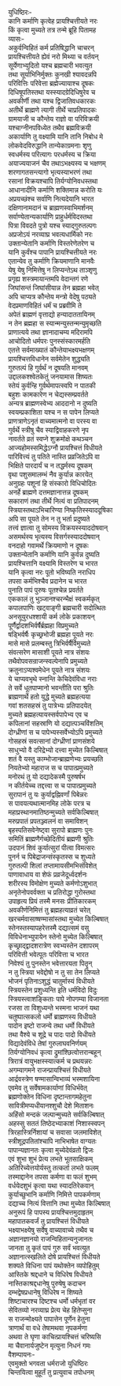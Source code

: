 युधिष्ठिरः-  
कानि कर्माणि कृत्वेह प्रायश्चित्तीयते नरः  
किं कृत्वा मुच्यते तत्र तन्मे ब्रूहि पितामह  
व्यासः-  
अकुर्वन्विहितं कर्म प्रतिषिद्धानि चाचरन्  
प्रायश्चित्तीयते ह्येवं नरो मिथ्या च वर्तयन्  
सूर्येणाभ्युदितो यश्च ब्रह्मचारी भवत्युत  
तथा सूर्याभिनिर्मुक्तः कुनखी श्यावदन्नपि  
परिवित्तिः परिवेत्ता ब्रह्मेज्यायाश्च दूषकः  
दिधिषूपतिस्तथा यस्स्यादग्रेदिधिषुरेव च  
अवकीर्णी तथा यश्च द्विजातिवधकारकः  
अतीर्थे ब्राह्मणे त्यागी तीर्थे चाप्रतिपादकः  
ग्रामयाजी च कौन्तेय राज्ञो वा परिविक्रयी  
यश्चाग्नीनपविध्येत तथैव ब्रह्मविक्रयी  
अकार्याणि तु वक्ष्यामि यानि तानि निबोध मे  
लोकवेदविरुद्धानि तान्येकाग्रमनाः शृणु  
स्वधर्मस्य परित्यागः परधर्मस्य च क्रिया  
अयाज्ययाजनं चैव तथाऽभक्ष्यस्य च भक्षणम्  
शरणागतसन्त्यागो भृत्यस्याभरणं तथा  
रसानां विक्रयश्चापि तिर्यग्योनिवधस्तथा  
आधानादीनि कर्माणि शक्तिमान्न करोति यः  
अप्रयच्छंश्च सर्वाणि नित्यदेयानि भारत  
दक्षिणानामदानं च ब्राह्मणस्वाभिमर्शनम्  
सर्वाण्येतान्यकार्याणि प्राहुर्धर्मविदस्तथा  
पित्रा विवदते पुत्रो यश्च स्याद्गुरुतल्पगः  
अप्रजोऽयं नरव्याघ्र भवत्यधार्मिको नरः  
उक्तान्येतानि कर्माणि विस्तरेणेतरेण च  
यानि कुर्वंश्च पापानि प्रायश्चित्तीयते नरः  
एतान्येव तु कर्माणि क्रियमाणानि मानवैः  
येषु येषु निमित्तेषु न लिप्यन्तेऽथ ताञ्शृणु  
प्रगृह्य शस्त्रमायान्तमपि वेदान्तगं रणे  
जिघांसन्तं जिघांसीयान्न तेन ब्रह्महा भवेत्  
अपि चाप्यत्र कौन्तेय मन्त्रो वेदेषु पठ्यते  
वेदप्रमाणविहितं धर्मं च प्रब्रवीमि ते  
अपेतं ब्राह्मणं वृत्ताद्यो हन्यादाततायिनम्  
न तेन ब्रह्महा स स्यान्मन्युस्तन्मन्युमृच्छति  
प्राणात्यये तथा ज्ञानादाचम्य मदिरामपि  
आचोदितो धर्मपरः पुनस्संस्कारमर्हति  
एतत्ते सर्वमाख्यातं कौन्तेयाभक्ष्यभक्षणम्  
प्रायश्चित्तविधानेन सर्वमेतेन शुद्ध्यति  
गुरुतल्पं हि गुर्वर्थं न दूषयति मानवम्  
उद्दालकश्श्वेतकेतुं जनयामास शिष्यतः  
स्तेयं कुर्वन्हि गुर्वर्थमापत्स्वपि न पातकी  
बहुशः कामकारेण न चेद्यस्सम्प्रवर्तते  
अन्यत्र ब्राह्मणस्वेभ्य आददानो न दुष्यति  
स्वयम्प्रकाशिता यश्च न स पापेन लिप्यते  
प्राणत्राणेऽनृतं वाच्यमात्मनो वा परस्य वा  
गुर्वर्थे स्त्रीषु चैव स्याद्विवाहकरणे नृप  
नावर्तते व्रतं स्वप्ने शुक्रमोक्षे कथञ्चन  
आज्यहोमस्समिद्धेऽग्नौ प्रायश्चित्तं विधीयते  
पारिवित्त्यं तु पतिते नास्ति प्रव्रजितेऽपि वा  
भिक्षिते पारदार्यं च न तद्धर्मस्य दूषकम्  
वृथा पशुसमालम्भं नैव कुर्यान्न कारयेत्  
अनुग्रहः पशूनां हि संस्कारो विधिचोदितः  
अनर्हे ब्राह्मणे दत्तमज्ञानात्तन्न दूषकम्  
सकाराणं तथा तीर्थे नित्यं वा प्रतिपादनम्  
स्त्रियास्तथाऽभिचारिण्या निष्कृतिस्स्याददूषिका  
अपि सा पूयते तेन न तु भर्ता प्रदुष्यते  
तत्त्वं ज्ञात्वा तु सोमस्य विक्रयस्स्याददोषवान्  
असमर्थस्य भृत्यस्य विसर्गस्स्याददोषवान्  
वनदाहो गवामर्थे क्रियमाणो न दूषकः  
उक्तान्येतानि कर्माणि यानि कुर्वन्न दुष्यति  
प्रायश्चित्तानि वक्ष्यामि विस्तरेण च भारत  
यानि कृत्वा नरः पूतो भविष्यति नराधिप  
तपसा कर्मभिश्चैव प्रदानेन च भारत  
पुनाति पापं पुरुषः पूतश्चेन्न प्रवर्तते  
एककालं तु भुञ्जानश्चरन्भैक्षं स्वकर्मकृत्  
कपालपाणिः खट्वाङ्गी ब्रह्मचारी सदोत्थितः  
अनसूयुरधश्शायी कर्म लोके प्रकाशयन्  
पूर्णैर्द्वादशभिर्वर्षैर्ब्रह्महा विप्रमुच्यते  
षड्भिर्वर्षैः कृच्छ्रभोजी ब्रह्महा पूयते नरः  
मासे मासे प्रलम्बस्तु त्रिभिर्वर्षैर्विमुच्यते  
संवत्सरेण मासाशी पूयते नात्र संशयः  
तथैवोपवसन्राजन्स्वल्पेनापि प्रमुच्यते  
क्रतुनाऽप्यश्वमेधेन पूयते नात्र संशयः  
ये चाप्यवभृथे स्नान्ति केचिदेवंविधा नराः  
ते सर्वे धूतपाप्मानो भवन्तीति परा श्रुतिः  
ब्राह्मणार्थे हतो युद्धे मुच्यते ब्रह्महत्यया  
गवां शतसहस्रं तु पात्रेभ्यः प्रतिपादयेत्  
मुच्यते ब्रह्महत्यायस्सर्वपापेभ्य एव च  
कपिलानां सहस्राणि यो दद्यात्पञ्चविंशतिम्  
दोग्ध्रीणां स च पापेभ्यस्सर्वेभ्योऽपि प्रमुच्यते  
गोसहस्रं सवत्सानां दोग्ध्रीणां प्राणसंशये  
साधुभ्यो वै दरिद्रेभ्यो दत्त्वा मुच्येत किल्बिषात्  
शतं वै यस्तु काम्भोजान्ब्राह्मणेभ्यः प्रयच्छति  
नियतेभ्यो महाराज स च पापात्प्रमुच्यते  
मनोरथं तु यो दद्यादेकस्मै पुरुषर्षभ  
न कीर्तयेच्च तद्दत्त्वा स च पापात्प्रमुच्यते  
सुरापानं तु यः कुर्याद्वह्निवर्णां पिबेन्नरः  
स पावयत्यथात्मानमिह लोके परत्र च  
महाप्रस्थानमातिष्ठन्मुच्यते सर्वकिल्बिषात्  
मरुप्रपातं प्रपतञ्ज्वलनं वा समाविशन्  
बृहस्पतिसवेनेष्ट्वा सुरापो ब्राह्मणः पुनः  
समितिं ब्राह्मणैर्गच्छेदितीयं ब्रह्मणी श्रुतिः  
उदपानं शिवं कुर्यात्सुरां पीत्वा विमत्सरः  
पुनर्न च पिबेद्राजन्संस्कृतस्स च शुध्यते  
गुरुतल्पी शिलां तप्तामायसीमभिसंविशेत्  
पाणावाधाय वा शेफं प्रव्रजेदूर्ध्वदर्शनः  
शरीरस्य विमोक्षेण मुच्यते कर्मणोऽशुभात्  
अनृतेनोपवर्वक्ता च प्रतिरोद्धा गुरोस्तथा  
उपाहृत्य प्रियं तस्मै मनसः प्रीतिकारकम्  
अवकीर्णनिमित्तं तु ब्रह्महत्याव्रतं चरेत्  
खरचर्मवासाष्षण्मासांस्तथा मुच्येत किल्बिषात्  
स्तेनस्तस्यापहरेत्तस्मै दद्यात्समं वसु  
विविधेनाभ्युपायेन स्तेनो मुच्येत किल्बिषात्  
कृच्छ्राद्द्वादशरात्रेण स्वभ्यस्तेन दशापरम्  
परिवित्ती भवेत्पूतः परिवित्ता च भारत  
निवेश्यं तु पुनस्तेन भवेत्तारयता पितॄन्  
न तु स्त्रिया भवेद्दोषो न तु सा तेन लिप्यते  
भोजनं पृतिनाऽशुद्धं चातुर्मास्यं विधीयते  
स्त्रियस्तेन प्रशुध्यन्ति इति धर्मविदो विदुः  
स्त्रियस्त्वाशङ्किताः पापे नोपगम्या विजानता  
रजसा ता विशुध्यन्ते भस्मना भाजनं यथा  
चतुष्पात्सकलो धर्मो ब्राह्मणस्य विधीयते  
पादोन इष्टो राजन्ये तथा धर्मो विधीयते  
तथा वैश्ये च शूद्रे च पादः पादो विधीयते  
विद्यादेवंविधे तेषां गुरुलाघवनिर्णयम्  
तिर्यग्योनिवधं कृत्वा द्रुमांश्छित्वोत्तरान्बहून्  
त्रिरात्रं वायुभक्षस्स्यात्कर्म च प्रथयन्नरः  
अगम्यागमने राजन्प्रायश्चित्तं विधीयते  
आर्द्रवस्त्रेण षण्मासान्विभाव्यं भस्मशायिना  
एवमेव तु सर्वेषामकार्याणां विधिर्भवेत्  
ब्रह्मणोक्तेन विधिना दृष्टान्तागमहेतुना  
सावित्रीमप्यधीयानश्शुचौ देशे मिताशनः  
अहिंसो मन्दकं जल्पान्मुच्यते सर्वकिल्बिषात्  
अहस्सु सततं तिष्ठेदभ्याकाशं निशास्स्वपन्  
त्रिरहास्त्रिर्निशायां च सवासा जलमाविशेत्  
स्त्रीशूद्रपतितांश्चापि नाभिभाषेत वाग्यतः  
पापान्यज्ञानतः कृत्वा मुच्येदेवंव्रतो द्विजः  
एवं शुभा शुभं प्रेत्य लभते भूतसाक्षिकम्  
अतिरिच्येत्तयोर्यस्तु तत्कर्ता लभते फलम्  
तस्माद्दानेन तपसा कर्मणा वा फलं शुभम्  
वर्धयेदशुभं कृत्वा यथा स्यादतिरेकवान्  
कुर्याच्छुभानि कर्माणि निमित्ते पापकर्मणाम्  
दद्याच्च नित्यं वित्तानि तथा मुच्येत किल्बिषात्  
अनुरूपं हि पापस्य प्रायश्चित्तमुदाहृतम्  
महापातकवर्जं तु प्रायश्चित्तं विधीयते  
भक्ष्याभक्ष्येषु सर्वेषु वाच्यावाच्ये तथैव च  
अज्ञानज्ञानयो राजन्विहितान्यनुजानतः  
जानता तु कृतं पापं गुरु सर्वं भवत्युत  
अज्ञानात्स्खलिते दोषे प्रायश्चित्तं विधीयते  
शक्यते विधिना पापं यथोक्तेन व्यपोहितुम्  
आस्तिके श्रद्दधाने च विधिरेष विधीयते  
नास्तिकाश्रद्दधानेषु पुरुषेषु कदाचन  
दम्भद्वेषप्रधानेषु विधिरेष न शिष्यते  
शिष्टाचारश्च दिष्टश्च धर्मो धर्मभृतां वर  
सेवितव्यो नरव्याघ्र प्रेत्य चेह हितेप्सुना  
स राजन्मोक्ष्यते पापात्तेन पूर्णेन हेतुना  
त्राणार्थं वा वधे तेषामथवा नृपकर्मणा  
अथवा ते घृणा काचित्प्रायश्चित्तं चरिष्यसि  
मा चैवानार्यजुष्टेन मृत्युना निधनं गमः  
वैशम्पायनः-  
एवमुक्तो भगवता धर्मराजो युधिष्ठिरः  
चिन्तयित्वा मुहूर्तं तु प्रत्युवाच तपोधनम्   
